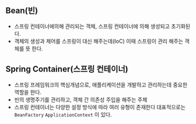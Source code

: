 ## Bean(빈)
- 스프링 컨테이너에의해 관리되는 객체, 스프링 컨테이너에 의해 생성되고 초기화된다.
- 객체의 생성과 제어를 스프링이 대신 해주는데(IoC) 이때 스프링이 관리 해주는 객체를 뜻 한다. 



## Spring Container(스프링 컨테이너)
- 스프링 프레임워크의 핵심개념으로, 애플리케이션을 개발하고 관리하는데 중요한 역할을 한다.
- 빈의 생명주기를 관리하고, 객체 간 의존성 주입을 해주는 주체
- 스프링 컨테이너는 다양한 설정 방식에 따라 여러 유형이 존재한다 대표적으로는 `BeanFactory` `ApplicationContext` 이 있다.
